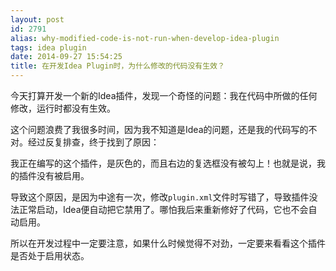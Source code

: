 ```yaml
---
layout: post
id: 2791
alias: why-modified-code-is-not-run-when-develop-idea-plugin
tags: idea plugin
date: 2014-09-27 15:54:25
title: 在开发Idea Plugin时，为什么修改的代码没有生效？
---
```


今天打算开发一个新的Idea插件，发现一个奇怪的问题：我在代码中所做的任何修改，运行时都没有生效。

这个问题浪费了我很多时间，因为我不知道是Idea的问题，还是我的代码写的不对。经过反复排查，终于找到了原因：

我正在编写的这个插件，是灰色的，而且右边的复选框没有被勾上！也就是说，我的插件没有被启用。

导致这个原因，是因为中途有一次，修改`plugin.xml`文件时写错了，导致插件没法正常启动，Idea便自动把它禁用了。哪怕我后来重新修好了代码，它也不会自动启用。

所以在开发过程中一定要注意，如果什么时候觉得不对劲，一定要来看看这个插件是否处于启用状态。